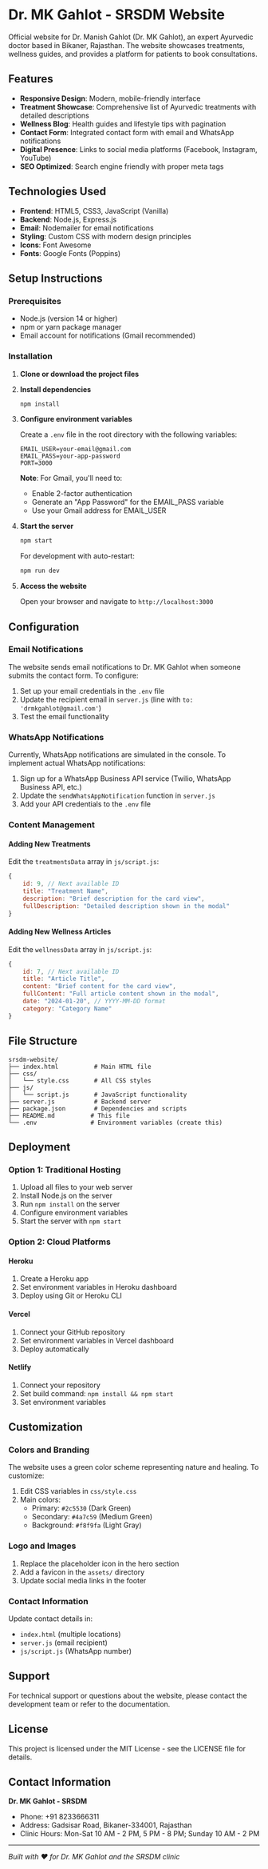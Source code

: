 # Dr. MK Gahlot - SRSDM Website

Official website for Dr. Manish Gahlot (Dr. MK Gahlot), an expert Ayurvedic doctor based in Bikaner, Rajasthan. The website showcases treatments, wellness guides, and provides a platform for patients to book consultations.

## Features

- **Responsive Design**: Modern, mobile-friendly interface
- **Treatment Showcase**: Comprehensive list of Ayurvedic treatments with detailed descriptions
- **Wellness Blog**: Health guides and lifestyle tips with pagination
- **Contact Form**: Integrated contact form with email and WhatsApp notifications
- **Digital Presence**: Links to social media platforms (Facebook, Instagram, YouTube)
- **SEO Optimized**: Search engine friendly with proper meta tags

## Technologies Used

- **Frontend**: HTML5, CSS3, JavaScript (Vanilla)
- **Backend**: Node.js, Express.js
- **Email**: Nodemailer for email notifications
- **Styling**: Custom CSS with modern design principles
- **Icons**: Font Awesome
- **Fonts**: Google Fonts (Poppins)

## Setup Instructions

### Prerequisites

- Node.js (version 14 or higher)
- npm or yarn package manager
- Email account for notifications (Gmail recommended)

### Installation

1. **Clone or download the project files**

2. **Install dependencies**
   ```bash
   npm install
   ```

3. **Configure environment variables**
   
   Create a `.env` file in the root directory with the following variables:
   ```
   EMAIL_USER=your-email@gmail.com
   EMAIL_PASS=your-app-password
   PORT=3000
   ```

   **Note**: For Gmail, you'll need to:
   - Enable 2-factor authentication
   - Generate an "App Password" for the EMAIL_PASS variable
   - Use your Gmail address for EMAIL_USER

4. **Start the server**
   ```bash
   npm start
   ```

   For development with auto-restart:
   ```bash
   npm run dev
   ```

5. **Access the website**
   
   Open your browser and navigate to `http://localhost:3000`

## Configuration

### Email Notifications

The website sends email notifications to Dr. MK Gahlot when someone submits the contact form. To configure:

1. Set up your email credentials in the `.env` file
2. Update the recipient email in `server.js` (line with `to: 'drmkgahlot@gmail.com'`)
3. Test the email functionality

### WhatsApp Notifications

Currently, WhatsApp notifications are simulated in the console. To implement actual WhatsApp notifications:

1. Sign up for a WhatsApp Business API service (Twilio, WhatsApp Business API, etc.)
2. Update the `sendWhatsAppNotification` function in `server.js`
3. Add your API credentials to the `.env` file

### Content Management

#### Adding New Treatments

Edit the `treatmentsData` array in `js/script.js`:

```javascript
{
    id: 9, // Next available ID
    title: "Treatment Name",
    description: "Brief description for the card view",
    fullDescription: "Detailed description shown in the modal"
}
```

#### Adding New Wellness Articles

Edit the `wellnessData` array in `js/script.js`:

```javascript
{
    id: 7, // Next available ID
    title: "Article Title",
    content: "Brief content for the card view",
    fullContent: "Full article content shown in the modal",
    date: "2024-01-20", // YYYY-MM-DD format
    category: "Category Name"
}
```

## File Structure

```
srsdm-website/
├── index.html          # Main HTML file
├── css/
│   └── style.css       # All CSS styles
├── js/
│   └── script.js       # JavaScript functionality
├── server.js           # Backend server
├── package.json        # Dependencies and scripts
├── README.md          # This file
└── .env               # Environment variables (create this)
```

## Deployment

### Option 1: Traditional Hosting

1. Upload all files to your web server
2. Install Node.js on the server
3. Run `npm install` on the server
4. Configure environment variables
5. Start the server with `npm start`

### Option 2: Cloud Platforms

#### Heroku
1. Create a Heroku app
2. Set environment variables in Heroku dashboard
3. Deploy using Git or Heroku CLI

#### Vercel
1. Connect your GitHub repository
2. Set environment variables in Vercel dashboard
3. Deploy automatically

#### Netlify
1. Connect your repository
2. Set build command: `npm install && npm start`
3. Set environment variables

## Customization

### Colors and Branding

The website uses a green color scheme representing nature and healing. To customize:

1. Edit CSS variables in `css/style.css`
2. Main colors:
   - Primary: `#2c5530` (Dark Green)
   - Secondary: `#4a7c59` (Medium Green)
   - Background: `#f8f9fa` (Light Gray)

### Logo and Images

1. Replace the placeholder icon in the hero section
2. Add a favicon in the `assets/` directory
3. Update social media links in the footer

### Contact Information

Update contact details in:
- `index.html` (multiple locations)
- `server.js` (email recipient)
- `js/script.js` (WhatsApp number)

## Support

For technical support or questions about the website, please contact the development team or refer to the documentation.

## License

This project is licensed under the MIT License - see the LICENSE file for details.

## Contact Information

**Dr. MK Gahlot - SRSDM**
- Phone: +91 8233666311
- Address: Gadsisar Road, Bikaner-334001, Rajasthan
- Clinic Hours: Mon-Sat 10 AM - 2 PM, 5 PM - 8 PM; Sunday 10 AM - 2 PM

---

*Built with ❤️ for Dr. MK Gahlot and the SRSDM clinic*
